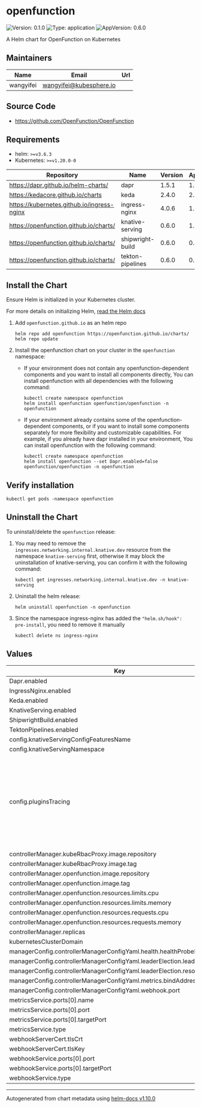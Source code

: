 # openfunction

![Version: 0.1.0](https://img.shields.io/badge/Version-0.1.0-informational?style=flat-square) ![Type: application](https://img.shields.io/badge/Type-application-informational?style=flat-square) ![AppVersion: 0.6.0](https://img.shields.io/badge/AppVersion-0.6.0-informational?style=flat-square)

A Helm chart for OpenFunction on Kubernetes

## Maintainers

| Name | Email | Url |
| ---- | ------ | --- |
| wangyifei | <wangyifei@kubesphere.io> |  |

## Source Code

* <https://github.com/OpenFunction/OpenFunction>

## Requirements
- helm: `>=v3.6.3`
- Kubernetes: `>=v1.20.0-0`

| Repository | Name | Version | AppVersion |
|------------|------|---------|------------|
| https://dapr.github.io/helm-charts/ | dapr | 1.5.1   | 1.5.1      |
| https://kedacore.github.io/charts | keda | 2.4.0   | 2.4.0      |
| https://kubernetes.github.io/ingress-nginx | ingress-nginx | 4.0.6   | 1.0.4      |
| https://openfunction.github.io/charts/ | knative-serving | 0.6.0   | 1.0.1      |
| https://openfunction.github.io/charts/ | shipwright-build | 0.6.0   | 0.6.1      |
| https://openfunction.github.io/charts/ | tekton-pipelines | 0.6.0   | 0.30.0     |

## Install the Chart

Ensure Helm is initialized in your Kubernetes cluster.

For more details on initializing Helm, [read the Helm docs](https://helm.sh/docs/)

1. Add `openfunction.github.io` as an helm repo
    ```
    helm repo add openfunction https://openfunction.github.io/charts/
    helm repo update
    ```

2. Install the openfunction chart on your cluster in the `openfunction` namespace:
   * If your environment does not contain any openfunction-dependent components and you want to install all components 
   directly, You can install openfunction with all dependencies with the following command:
      ```
      kubectl create namespace openfunction
      helm install openfunction openfunction/openfunction -n openfunction
      ```
   * If your environment already contains some of the openfunction-dependent components, or if you want to install some
   components separately for more flexibility and customizable capabilities. For example, if you already have dapr 
   installed in your environment, You can install openfunction with the following command:
      ```
      kubectl create namespace openfunction
      helm install openfunction --set Dapr.enabled=false openfunction/openfunction -n openfunction
      ```

## Verify installation

```
kubectl get pods -namespace openfunction
```

## Uninstall the Chart

To uninstall/delete the `openfunction` release:
1. You may need to remove the `ingresses.networking.internal.knative.dev` resource 
from the namespace `knative-serving` first, otherwise it may block the uninstallation of knative-serving, you can 
confirm it with the following command:
    ```
    kubectl get ingresses.networking.internal.knative.dev -n knative-serving
    ```
2. Uninstall the helm release:
    ```
    helm uninstall openfunction -n openfunction
    ```
3. Since the namespace ingress-nginx has added the `"helm.sh/hook": pre-install`, you need to remove it manually
    ```
    kubectl delete ns ingress-nginx
    ```

## Values

| Key | Type | Default | Description |
|-----|------|------|-------------|
| Dapr.enabled | bool | `true` |  |
| IngressNginx.enabled | bool | `true` |  |
| Keda.enabled | bool | `true` |  |
| KnativeServing.enabled | bool | `true` |  |
| ShipwrightBuild.enabled | bool | `true` |  |
| TektonPipelines.enabled | bool | `true` |  |
| config.knativeServingConfigFeaturesName | string | `"config-features"` |  |
| config.knativeServingNamespace | string | `"knative-serving"` |  |
| config.pluginsTracing | string | `"enabled: false\n# Provider name can be set to \"skywalking\", \"opentelemetry\"\n# A valid provider must be set if tracing is enabled.\nprovider:\n  name: \"skywalking\"\n  oapServer: \"localhost:xxx\"\n# Custom tags to add to tracing\ntags:\n  func: function-with-tracing\n  layer: faas\n  tag1: value1\n  tag2: value2\nbaggage:\n# baggage key is `sw8-correlation` for skywalking and `baggage` for opentelemetry\n# Correlation context for skywalking: https://skywalking.apache.org/docs/main/latest/en/protocols/skywalking-cross-process-correlation-headers-protocol-v1/\n# baggage for opentelemetry: https://github.com/open-telemetry/opentelemetry-specification/blob/main/specification/baggage/api.md\n# W3C Baggage Specification/: https://w3c.github.io/baggage/\n  key: sw8-correlation # key should be baggage for opentelemetry\n  value: \"base64(string key):base64(string value),base64(string key2):base64(string value2)\"\n"` |  |
| controllerManager.kubeRbacProxy.image.repository | string | `"openfunction/kube-rbac-proxy"` |  |
| controllerManager.kubeRbacProxy.image.tag | string | `"v0.8.0"` |  |
| controllerManager.openfunction.image.repository | string | `"openfunction/openfunction"` |  |
| controllerManager.openfunction.image.tag | string | `"v0.6.0"` |  |
| controllerManager.openfunction.resources.limits.cpu | string | `"500m"` |  |
| controllerManager.openfunction.resources.limits.memory | string | `"500Mi"` |  |
| controllerManager.openfunction.resources.requests.cpu | string | `"100m"` |  |
| controllerManager.openfunction.resources.requests.memory | string | `"20Mi"` |  |
| controllerManager.replicas | int | `1` |  |
| kubernetesClusterDomain | string | `"cluster.local"` |  |
| managerConfig.controllerManagerConfigYaml.health.healthProbeBindAddress | string | `":8081"` |  |
| managerConfig.controllerManagerConfigYaml.leaderElection.leaderElect | bool | `true` |  |
| managerConfig.controllerManagerConfigYaml.leaderElection.resourceName | string | `"79f0111e.openfunction.io"` |  |
| managerConfig.controllerManagerConfigYaml.metrics.bindAddress | string | `"127.0.0.1:8080"` |  |
| managerConfig.controllerManagerConfigYaml.webhook.port | int | `9443` |  |
| metricsService.ports[0].name | string | `"https"` |  |
| metricsService.ports[0].port | int | `8443` |  |
| metricsService.ports[0].targetPort | string | `"https"` |  |
| metricsService.type | string | `"ClusterIP"` |  |
| webhookServerCert.tlsCrt | string | `""` |  |
| webhookServerCert.tlsKey | string | `""` |  |
| webhookService.ports[0].port | int | `443` |  |
| webhookService.ports[0].targetPort | int | `9443` |  |
| webhookService.type | string | `"ClusterIP"` |  |

----------------------------------------------
Autogenerated from chart metadata using [helm-docs v1.10.0](https://github.com/norwoodj/helm-docs/releases/v1.10.0)
